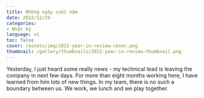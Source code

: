 ```yaml
---
title: Những ngày cuối năm
date: 2022/12/29
categories:
- Nhật ký
language: vi
toc: false
cover: /assets/img/2022-year-in-review-cover.png
thumbnail: /gallery/thumbnails/2022-year-in-review-thumbnail.png
---
```

Yesterday, I just heard some really news - my technical lead is leaving the company in next few days.
For more than eight months working here, I have learned from him lots of new things. 
In my team, there is no such a boundary between us. We work, we lunch and we play together.